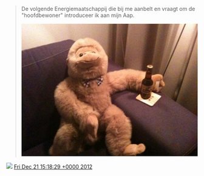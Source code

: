> De volgende Energiemaatschappij die bij me aanbelt en vraagt om de "hoofdbewoner" introduceer ik aan mijn Aap\. 
> 
> ![](../../media/282143004196737024-A-pfkUWCEAA9vMl.jpg)

<img src="../../media/tweet.ico" width="12" /> [Fri Dec 21 15:18:29 +0000 2012](https://twitter.com/DromerDenker/status/282143004196737024)